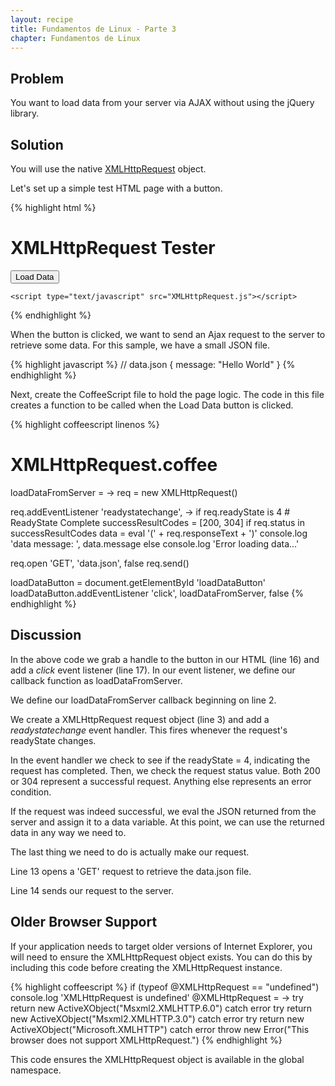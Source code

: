 ```yaml
---
layout: recipe
title: Fundamentos de Linux - Parte 3
chapter: Fundamentos de Linux
---
```

## Problem

You want to load data from your server via AJAX without using the jQuery library.

## Solution

You will use the native <a href="http://en.wikipedia.org/wiki/XMLHttpRequest" target="_blank">XMLHttpRequest</a> object.

Let's set up a simple test HTML page with a button.

{% highlight html %}
<!DOCTYPE HTML>
<html lang="en-US">
<head>
	<meta charset="UTF-8">
	<title>XMLHttpRequest Tester</title>
</head>
<body>
	<h1>XMLHttpRequest Tester</h1>
	<button id="loadDataButton">Load Data</button>

	<script type="text/javascript" src="XMLHttpRequest.js"></script>
</body>
</html>
{% endhighlight %}

When the button is clicked, we want to send an Ajax request to the server to retrieve some data.  For this sample, we have a small JSON file.

{% highlight javascript %}
// data.json
{
  message: "Hello World"
}
{% endhighlight %}

Next, create the CoffeeScript file to hold the page logic.  The code in this file creates a function to be called when the Load Data button is clicked.

{% highlight coffeescript linenos %}
# XMLHttpRequest.coffee
loadDataFromServer = ->
  req = new XMLHttpRequest()

  req.addEventListener 'readystatechange', ->
    if req.readyState is 4                        # ReadyState Complete
      successResultCodes = [200, 304]
      if req.status in successResultCodes
        data = eval '(' + req.responseText + ')'
        console.log 'data message: ', data.message
      else
        console.log 'Error loading data...'

  req.open 'GET', 'data.json', false
  req.send()

loadDataButton = document.getElementById 'loadDataButton'
loadDataButton.addEventListener 'click', loadDataFromServer, false
{% endhighlight %}

## Discussion

In the above code we grab a handle to the button in our HTML (line 16) and add a *click* event listener (line 17).  In our event listener, we define our callback function as loadDataFromServer.

We define our loadDataFromServer callback beginning on line 2.

We create a XMLHttpRequest request object (line 3) and add a *readystatechange* event handler.  This fires whenever the request's readyState changes.

In the event handler we check to see if the readyState = 4, indicating the request has completed.  Then, we check the request status value.  Both 200 or 304 represent a successful request.  Anything else represents an error condition.

If the request was indeed successful, we eval the JSON returned from the server and assign it to a data variable.  At this point, we can use the returned data in any way we need to.

The last thing we need to do is actually make our request.

Line 13 opens a 'GET' request to retrieve the data.json file.

Line 14 sends our request to the server.

## Older Browser Support

If your application needs to target older versions of Internet Explorer, you will need to ensure the XMLHttpRequest object exists.  You can do this by including this code before creating the XMLHttpRequest instance.

{% highlight coffeescript %}
if (typeof @XMLHttpRequest == "undefined")
  console.log 'XMLHttpRequest is undefined'
  @XMLHttpRequest = ->
    try
      return new ActiveXObject("Msxml2.XMLHTTP.6.0")
    catch error
    try
      return new ActiveXObject("Msxml2.XMLHTTP.3.0")
    catch error
    try
      return new ActiveXObject("Microsoft.XMLHTTP")
    catch error
    throw new Error("This browser does not support XMLHttpRequest.")
{% endhighlight %}

This code ensures the XMLHttpRequest object is available in the global namespace.
